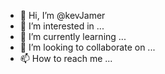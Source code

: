 - 👋 Hi, I’m @kevJamer
- 👀 I’m interested in ...
- 🌱 I’m currently learning ...
- 💞️ I’m looking to collaborate on ...
- 📫 How to reach me ...

<!---
kevJamer/kevJamer is a ✨ special ✨ repository because its `README.md` (this file) appears on your GitHub profile.
You can click the Preview link to take a look at your changes.
--->
